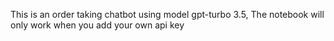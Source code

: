 This is an order taking chatbot using model gpt-turbo 3.5,
The notebook will only work when you add your own api key
